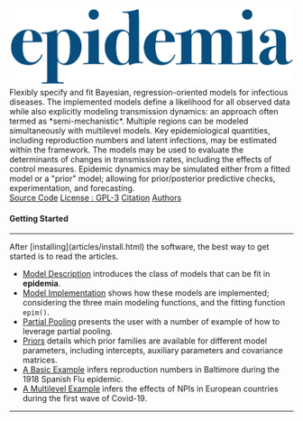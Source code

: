 
<img src="man/figures/logo_big.png" class="mainimg" />

<div class="subtext">
Flexibly specify and fit Bayesian, regression-oriented models for infectious diseases.
The implemented models define a likelihood for all observed data while also explicitly modeling transmission dynamics: an approach often termed as *semi-mechanistic*. Multiple regions can
be modeled simultaneously with multilevel models. Key epidemiological quantities, including reproduction numbers and latent infections, may be estimated within the framework. The models may be used to  evaluate the determinants of changes in transmission rates, including the effects  of control measures. Epidemic dynamics may be simulated either from a fitted model or a "prior" model; allowing for prior/posterior predictive checks, experimentation, and forecasting.
</div>

<div class="row">
  <div class="span12">
    <div class = "btn-toolbar">
      <div class="btn-group btn-group-sm">
        <a class="btn btn-primary" href="https://github.com/ImperialCollegeLondon/epidemia">Source Code</a>
        <a class="btn btn-primary" href="https://www.r-project.org/Licenses/GPL-3">License : GPL-3</a>
        <a class="btn btn-primary" href="authors.html">Citation</a>
        <a class="btn btn-primary" href="authors.html">Authors</a>
      </div>
    </div>
  </div>
</div>



<div class="getting_started">
<h4> Getting Started </h4>
<hr>
After [installing](articles/install.html) the software, the best way to get started is to read the articles.

- [Model Description](articles/model-description.html) introduces the class of models that can be fit in **epidemia**.
- [Model Implementation](articles/model-implementation.html) shows how these models are implemented; considering the three main modeling functions, and the fitting function `epim()`.
- [Partial Pooling](articles/partial-pooling.html) presents the user with a number of example of how to leverage partial pooling.
- [Priors](articles/priors.html) details which prior families are available for different model parameters, including intercepts, auxiliary parameters and covariance matrices.
- [A Basic Example](articles/flu.html) infers reproduction numbers in Baltimore during the 1918 Spanish Flu epidemic.
- [A Multilevel Example](articles/europe-covid.html) infers the effects of NPIs in European countries during the first wave of Covid-19. 
<hr>

</div>



<!-- <div class="row text-center">
  <div class='col-lg-3'>
    <div class="btn-group buttons"><a href="#the_coral"><button type="button" class="btn btn-primary btn-lg">The Coral</button></a></div>
  </div>

  <div class='col-lg-3'>
    <div class="btn-group buttons"><a href="#early_solo"><button type="button" class="btn btn-warning btn-lg"id="target1">Early Solo</button></a></div>
  </div>
  <div class='col-lg-3'>
    <div class="btn-group buttons"><a href="#later_works"><button type="button" class="btn btn-danger btn-lg">Later Works</button></a></div>
  </div>
  <div class='col-lg-3'>
    <div class="btn-group buttons"><a href="#Social_Media"><button type="button" class="btn btn-default btn-lg">Social Media</button></a></div>
  </div>
</div> -->